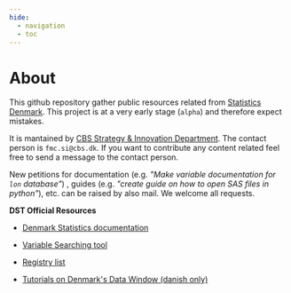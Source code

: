 ```yaml
---
hide:
  - navigation
  - toc
---
```


# About

This github repository gather public resources related from [Statistics Denmark](https://www.dst.dk/en). This project is at a very early stage (`alpha`) and therefore expect mistakes.

It is mantained by [CBS Strategy & Innovation Department](https://www.cbs.dk/en/research/departments-and-centres/department-of-strategy-and-innovation). The contact person is `fmc.si@cbs.dk`. If you want to contribute any content related feel free to send a message to the contact person.

New petitions for documentation (e.g. *"Make variable documentation for `lon` database"*) , guides (e.g. *"create guide on how to open SAS files in python"*), etc. can be raised by also mail. We welcome all requests.

**DST Official Resources**

- [Denmark Statistics documentation](https://www.dst.dk/en/TilSalg/Forskningsservice/Dokumentation)

- [Variable Searching tool](https://www.dst.dk/da/TilSalg/Forskningsservice/Dokumentation/hoejkvalitetsvariable)

- [Registry list](https://www.dst.dk/extranet/forskningvariabellister/Oversigt%20over%20registre.html)

- [Tutorials on Denmark's Data Window (danish only)](https://www.dst.dk/da/TilSalg/data-til-forskning/danmarks-datavindue/videovejledninger)
